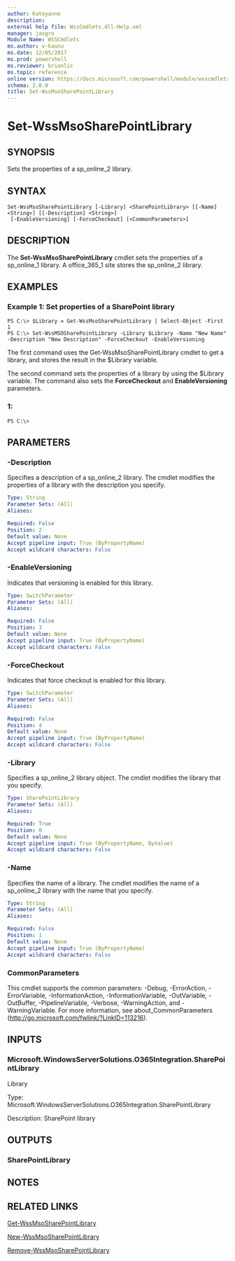```yaml
---
author: Kateyanne
description: 
external help file: WssCmdlets.dll-Help.xml
manager: jasgro
Module Name: WSSCmdlets
ms.author: v-kaunu
ms.date: 12/05/2017
ms.prod: powershell
ms.reviewer: brianlic
ms.topic: reference
online version: https://docs.microsoft.com/powershell/module/wsscmdlets/set-wssmsosharepointlibrary?view=windowsserver2012r2-ps&wt.mc_id=ps-gethelp
schema: 2.0.0
title: Set-WssMsoSharePointLibrary
---
```


# Set-WssMsoSharePointLibrary

## SYNOPSIS
Sets the properties of a sp_online_2 library.

## SYNTAX

```
Set-WssMsoSharePointLibrary [-Library] <SharePointLibrary> [[-Name] <String>] [[-Description] <String>]
 [-EnableVersioning] [-ForceCheckout] [<CommonParameters>]
```

## DESCRIPTION
The **Set-WssMsoSharePointLibrary** cmdlet sets the properties of a sp_online_1 library.
A office_365_1 site stores the sp_online_2 library.

## EXAMPLES

### Example 1: Set properties of a SharePoint library
```
PS C:\> $Library = Get-WssMsoSharePointLibrary | Select-Object -First 1
PS C:\> Set-WssMSOSharePointLibrary -Library $Library -Name "New Name" -Description "New Description" -ForceCheckout -EnableVersioning
```

The first command uses the Get-WssMsoSharePointLibrary cmdlet to get a library, and stores the result in the $Library variable.

The second command sets the properties of a library by using the $Library variable.
The command also sets the **ForceCheckout** and **EnableVersioning** parameters.

### 1:
```
PS C:\>
```

## PARAMETERS

### -Description
Specifies a description of a sp_online_2 library.
The cmdlet modifies the properties of a library with the description you specify.

```yaml
Type: String
Parameter Sets: (All)
Aliases: 

Required: False
Position: 2
Default value: None
Accept pipeline input: True (ByPropertyName)
Accept wildcard characters: False
```

### -EnableVersioning
Indicates that versioning is enabled for this library.

```yaml
Type: SwitchParameter
Parameter Sets: (All)
Aliases: 

Required: False
Position: 3
Default value: None
Accept pipeline input: True (ByPropertyName)
Accept wildcard characters: False
```

### -ForceCheckout
Indicates that force checkout is enabled for this library.

```yaml
Type: SwitchParameter
Parameter Sets: (All)
Aliases: 

Required: False
Position: 4
Default value: None
Accept pipeline input: True (ByPropertyName)
Accept wildcard characters: False
```

### -Library
Specifies a  sp_online_2 library object.
The cmdlet modifies the library that you specify.

```yaml
Type: SharePointLibrary
Parameter Sets: (All)
Aliases: 

Required: True
Position: 0
Default value: None
Accept pipeline input: True (ByPropertyName, ByValue)
Accept wildcard characters: False
```

### -Name
Specifies the name of a library.
The cmdlet modifies the name of a sp_online_2 library with the name that you specify.

```yaml
Type: String
Parameter Sets: (All)
Aliases: 

Required: False
Position: 1
Default value: None
Accept pipeline input: True (ByPropertyName)
Accept wildcard characters: False
```

### CommonParameters
This cmdlet supports the common parameters: -Debug, -ErrorAction, -ErrorVariable, -InformationAction, -InformationVariable, -OutVariable, -OutBuffer, -PipelineVariable, -Verbose, -WarningAction, and -WarningVariable. For more information, see about_CommonParameters (http://go.microsoft.com/fwlink/?LinkID=113216).

## INPUTS

### Microsoft.WindowsServerSolutions.O365Integration.SharePointLibrary
Library

Type: Microsoft.WindowsServerSolutions.O365Integration.SharePointLibrary

Description: SharePoint library

## OUTPUTS

### SharePointLibrary

## NOTES

## RELATED LINKS

[Get-WssMsoSharePointLibrary](./Get-WssMsoSharePointLibrary.md)

[New-WssMsoSharePointLibrary](./New-WssMsoSharePointLibrary.md)

[Remove-WssMsoSharePointLibrary](./Remove-WssMsoSharePointLibrary.md)

